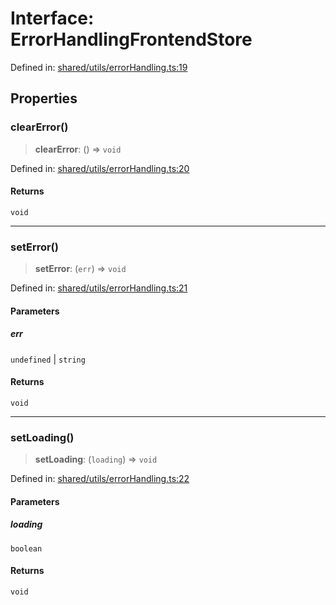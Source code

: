 # Interface: ErrorHandlingFrontendStore

Defined in: [shared/utils/errorHandling.ts:19](https://github.com/Nick2bad4u/Uptime-Watcher/blob/2a45eeb1723f8f7089001af2c92aa07d82dfe7e4/shared/utils/errorHandling.ts#L19)

## Properties

### clearError()

> **clearError**: () => `void`

Defined in: [shared/utils/errorHandling.ts:20](https://github.com/Nick2bad4u/Uptime-Watcher/blob/2a45eeb1723f8f7089001af2c92aa07d82dfe7e4/shared/utils/errorHandling.ts#L20)

#### Returns

`void`

***

### setError()

> **setError**: (`err`) => `void`

Defined in: [shared/utils/errorHandling.ts:21](https://github.com/Nick2bad4u/Uptime-Watcher/blob/2a45eeb1723f8f7089001af2c92aa07d82dfe7e4/shared/utils/errorHandling.ts#L21)

#### Parameters

##### err

`undefined` | `string`

#### Returns

`void`

***

### setLoading()

> **setLoading**: (`loading`) => `void`

Defined in: [shared/utils/errorHandling.ts:22](https://github.com/Nick2bad4u/Uptime-Watcher/blob/2a45eeb1723f8f7089001af2c92aa07d82dfe7e4/shared/utils/errorHandling.ts#L22)

#### Parameters

##### loading

`boolean`

#### Returns

`void`
